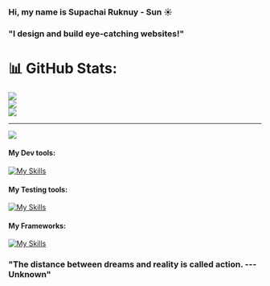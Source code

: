 ### Hi, my name is Supachai Ruknuy - Sun ☀️
### "I design and build eye-catching websites!"

# 📊 GitHub Stats:
![](https://github-readme-stats.vercel.app/api?username=theSun7385&theme=dark&hide_border=false&include_all_commits=false&count_private=false)<br/>
![](https://github-readme-streak-stats.herokuapp.com/?user=theSun7385&theme=dark&hide_border=false)<br/>
![](https://github-readme-stats.vercel.app/api/top-langs/?username=theSun7385&theme=dark&hide_border=false&include_all_commits=false&count_private=false&layout=compact)

---
[![](https://visitcount.itsvg.in/api?id=theSun7385&icon=0&color=0)](https://visitcount.itsvg.in)

<!-- Proudly created with GPRM ( https://gprm.itsvg.in ) -->


####  My Dev tools:
[![My Skills](https://skillicons.dev/icons?i=figma,react,redux,nodejs,ts,js,css,bootstrap,tailwind,mongodb,mysql,firebase&perline=6 )](https://skillicons.dev)

####  My Testing tools:
[![My Skills](https://skillicons.dev/icons?i=cypress,jest )](https://skillicons.dev)

####  My Frameworks:
[![My Skills](https://skillicons.dev/icons?i=nextjs,remix,vite )](https://skillicons.dev)



### "The distance between dreams and reality is called action. --- Unknown"








